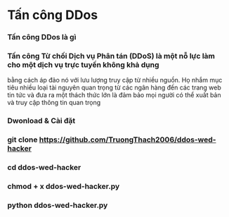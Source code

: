  # Tấn công DDos 
### Tấn công DDos là gì

### Tấn công Từ chối Dịch vụ Phân tán (DDoS) là một nỗ lực làm cho một dịch vụ trực tuyến không khả dụng 
bằng cách áp đảo nó với lưu lượng truy cập từ nhiều nguồn. Họ nhắm mục tiêu nhiều loại tài nguyên quan trọng
từ các ngân hàng đến các trang web tin tức và đưa ra một thách thức lớn là đảm bảo mọi người có thể xuất bản và truy cập thông tin quan trọng

### Dwonload & Cài đặt

### git clone https://github.com/TruongThach2006/ddos-wed-hacker


### cd ddos-wed-hacker

### chmod + x ddos-wed-hacker.py

### python ddos-wed-hacker.py
